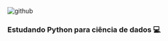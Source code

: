  
![github](https://user-images.githubusercontent.com/74930052/113805146-5e3cc080-9736-11eb-9cc9-2e330c7413a2.jpg)      
 
<!--[Instagram](https://www.instagram.com/nycolexavierr/)!-->

### Estudando Python para ciência de dados 💻



 

